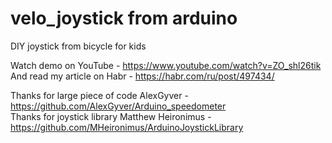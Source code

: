 # velo_joystick from arduino
DIY joystick from bicycle for kids<br>

Watch demo on YouTube - https://www.youtube.com/watch?v=ZO_shl26tik<br>
And read my article on Habr - https://habr.com/ru/post/497434/

Thanks for large piece of code AlexGyver - https://github.com/AlexGyver/Arduino_speedometer<br>
Thanks for joystick library Matthew Heironimus - https://github.com/MHeironimus/ArduinoJoystickLibrary

